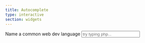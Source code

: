 ```yaml
---
title: Autocomplete
type: interactive
section: widgets
---
```


<label>Name a common web dev language</label>
<input
	class="form-control"
	placeholder="try typing php..."
	data-autocomplete
	data-autocomplete-source="['ActionScript','AppleScript','Asp','BASIC','C','C++','Clojure','COBOL','ColdFusion','Erlang','Fortran','Groovy','Haskell','Java','JavaScript','Lisp','Perl','PHP','Python','Ruby','Scala','Scheme']"
/>